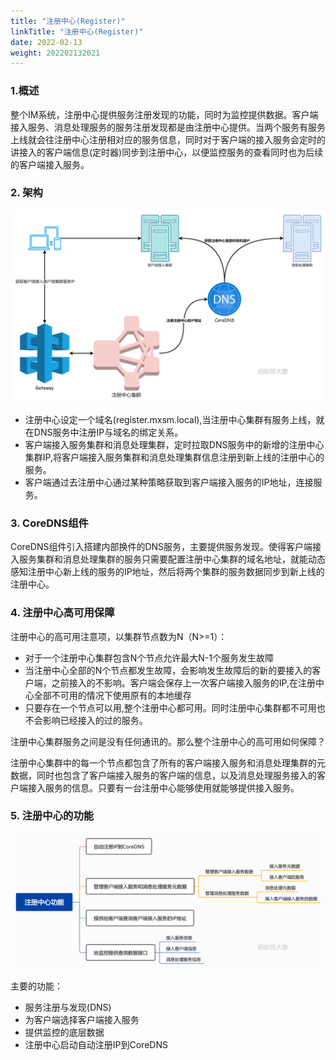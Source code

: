 ```yaml
---
title: "注册中心(Register)"
linkTitle: "注册中心(Register)"
date: 2022-02-13
weight: 202202132021
---
```


### 1.概述

整个IM系统，注册中心提供服务注册发现的功能，同时为监控提供数据。客户端接入服务、消息处理服务的服务注册发现都是由注册中心提供。当两个服务有服务上线就会往注册中心注册相对应的服务信息，同时对于客户端的接入服务会定时的讲接入的客户端信息(定时器)同步到注册中心，以便监控服务的查看同时也为后续的客户端接入服务。

### 2. 架构

![注册中心架构](https://raw.githubusercontent.com/mxsm/picture/main/IM/register/%E6%B3%A8%E5%86%8C%E4%B8%AD%E5%BF%83%E6%9E%B6%E6%9E%84.png)

- 注册中心设定一个域名(register.mxsm.local),当注册中心集群有服务上线，就在DNS服务中注册IP与域名的绑定关系。
- 客户端接入服务集群和消息处理集群，定时拉取DNS服务中的新增的注册中心集群IP,将客户端接入服务集群和消息处理集群信息注册到新上线的注册中心的服务。
- 客户端通过去注册中心通过某种策略获取到客户端接入服务的IP地址，连接服务。

### 3. CoreDNS组件

CoreDNS组件引入搭建内部换件的DNS服务，主要提供服务发现。使得客户端接入服务集群和消息处理集群的服务只需要配置注册中心集群的域名地址，就能动态感知注册中心新上线的服务的IP地址，然后将两个集群的服务数据同步到新上线的注册中心。

### 4. 注册中心高可用保障

注册中心的高可用注意项，以集群节点数为N（N>=1）：

- 对于一个注册中心集群包含N个节点允许最大N-1个服务发生故障
- 当注册中心全部的N个节点都发生故障，会影响发生故障后的新的要接入的客户端，之前接入的不影响。客户端会保存上一次客户端接入服务的IP,在注册中心全部不可用的情况下使用原有的本地缓存
- 只要存在一个节点可以用,整个注册中心都可用。同时注册中心集群都不可用也不会影响已经接入的过的服务。

注册中心集群服务之间是没有任何通讯的。那么整个注册中心的高可用如何保障？

注册中心集群中的每一个节点都包含了所有的客户端接入服务和消息处理集群的元数据，同时也包含了客户端接入服务的客户端的信息，以及消息处理服务接入的客户端接入服务的信息。只要有一台注册中心能够使用就能够提供接入服务。

### 5. 注册中心的功能

![注册中心功能](https://raw.githubusercontent.com/mxsm/picture/main/IM/register/%E6%B3%A8%E5%86%8C%E4%B8%AD%E5%BF%83%E5%8A%9F%E8%83%BD.png)

主要的功能：

- 服务注册与发现(DNS)
- 为客户端选择客户端接入服务
- 提供监控的底层数据
- 注册中心启动自动注册IP到CoreDNS
